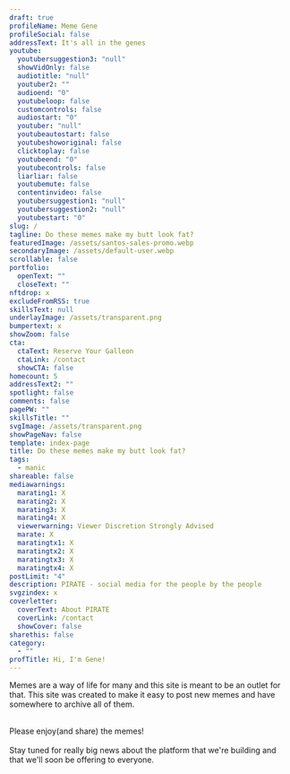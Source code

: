 ```yaml
---
draft: true
profileName: Meme Gene
profileSocial: false
addressText: It's all in the genes 
youtube:
  youtubersuggestion3: "null"
  showVidOnly: false
  audiotitle: "null"
  youtuber2: ""
  audioend: "0"
  youtubeloop: false
  customcontrols: false
  audiostart: "0"
  youtuber: "null"
  youtubeautostart: false
  youtubeshoworiginal: false
  clicktoplay: false
  youtubeend: "0"
  youtubecontrols: false
  liarliar: false
  youtubemute: false
  contentinvideo: false
  youtubersuggestion1: "null"
  youtubersuggestion2: "null"
  youtubestart: "0"
slug: /
tagline: Do these memes make my butt look fat?
featuredImage: /assets/santos-sales-promo.webp
secondaryImage: /assets/default-user.webp
scrollable: false
portfolio:
  openText: ""
  closeText: ""
nftdrop: x
excludeFromRSS: true
skillsText: null
underlayImage: /assets/transparent.png
bumpertext: x
showZoom: false
cta:
  ctaText: Reserve Your Galleon
  ctaLink: /contact
  showCTA: false
homecount: 5
addressText2: ""
spotlight: false
comments: false
pagePW: ""
skillsTitle: ""
svgImage: /assets/transparent.png
showPageNav: false
template: index-page
title: Do these memes make my butt look fat?
tags:
  - manic
shareable: false
mediawarnings:
  marating1: X
  marating2: X
  marating3: X
  marating4: X
  viewerwarning: Viewer Discretion Strongly Advised
  marate: X
  maratingtx1: X
  maratingtx2: X
  maratingtx3: X
  maratingtx4: X
postLimit: "4"
description: PIRATE - social media for the people by the people
svgzindex: x
coverletter:
  coverText: About PIRATE
  coverLink: /contact
  showCover: false
sharethis: false
category:
  - ""
profTitle: Hi, I'm Gene!
---
```

<div class="" style="text-align:left;">Memes are a way of life for
  many and this site is meant to be an outlet for that. This site was created to
  make it easy to post new memes and have somewhere to archive all of
  them.</div><br /> <p>Please enjoy(and share) the memes! <br /><br />Stay tuned
  for really big news about the platform that we're building and that we'll soon
  be offering to everyone. </p>